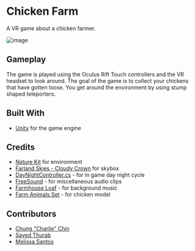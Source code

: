 # Chicken Farm
A VR game about a chicken farmer.

![image](images/gameplay.gif)

## Gameplay
The game is played using the Oculus Rift Touch controllers and the VR headset to look around. The goal of the game is to collect your chickens that have gotten loose. You get around the environment by using stump shaped teleporters.

## Built With
 + [Unity](https://unity3d.com/) for the game engine

## Credits
 + [Nature Kit](https://www.kenney.nl/assets/nature-kit) for environment
 + [Farland Skies - Cloudy Crown](https://assetstore.unity.com/packages/2d/textures-materials/sky/farland-skies-cloudy-crown-60004) for skybox
 + [DayNightController.cs](http://wiki.unity3d.com/index.php/DayNightController) - for in game day night cycle
 + [FreeSound](https://freesound.org/) - for miscellaneous audio clips
 + [Farmhouse Loaf](http://freemusicarchive.org/music/TRG_Banks/Kevelin_and_Chestnuts_Adventures/Farmhouse_loaf) - for background music
 + [Farm Animals Set](https://assetstore.unity.com/packages/3d/farm-animals-set-97945) - for chicken model

## Contributors
 + [Chung "Charlie" Chin](https://github.com/cchin013)
 + [Sayed Thurab]()
 + [Melissa Santos](https://github.com/melsantos)

<!-- I have no idea what I can say about this game you're literally collecting chickens what does that even say about you --->
